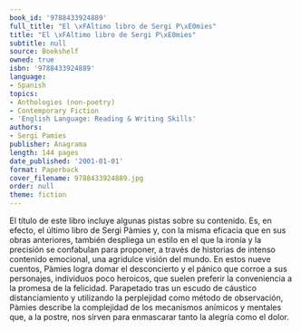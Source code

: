 ```yaml
---
book_id: '9788433924889'
full_title: "El \xFAltimo libro de Sergi P\xE0mies"
title: "El \xFAltimo libro de Sergi P\xE0mies"
subtitle: null
source: Bookshelf
owned: true
isbn: '9788433924889'
language:
- Spanish
topics:
- Anthologies (non-poetry)
- Contemporary Fiction
- 'English Language: Reading & Writing Skills'
authors:
- Sergi Pamies
publisher: Anagrama
length: 144 pages
date_published: '2001-01-01'
format: Paperback
cover_filename: 9788433924889.jpg
order: null
theme: fiction
---
```

El título de este libro incluye algunas pistas sobre su contenido. Es, en efecto, el último libro de Sergi Pàmies y, con la misma eficacia que en sus obras anteriores, también despliega un estilo en el que la ironía y la precisión se confabulan para proponer, a través de historias de intenso contenido emocional, una agridulce visión del mundo. En estos nueve cuentos, Pàmies logra domar el desconcierto y el pánico que corroe a sus personajes, individuos poco heroicos, que suelen preferir la conveniencia a la promesa de la felicidad. Parapetado tras un escudo de cáustico distanciamiento y utilizando la perplejidad como método de observación, Pàmies describe la complejidad de los mecanismos anímicos y mentales que, a la postre, nos sirven para enmascarar tanto la alegría como el dolor.
